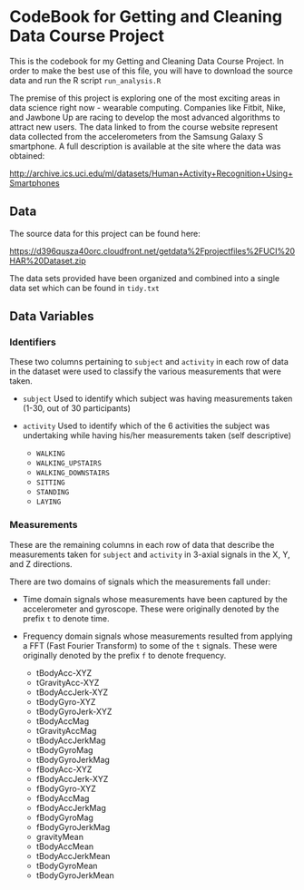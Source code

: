 # CodeBook for Getting and Cleaning Data Course Project
This is the codebook for my Getting and Cleaning Data Course Project. In order to make the best use of this file, you will have to download
the source data and run the R script `run_analysis.R`

The premise of this project is exploring one of the most exciting areas in data science right now - wearable computing. Companies like 
Fitbit, Nike, and Jawbone Up are racing to develop the most advanced algorithms to attract new users. The data linked to from the course 
website represent data collected from the accelerometers from the Samsung Galaxy S smartphone. A full description is available at the site 
where the data was obtained: 

http://archive.ics.uci.edu/ml/datasets/Human+Activity+Recognition+Using+Smartphones


## Data
The source data for this project can be found here:

https://d396qusza40orc.cloudfront.net/getdata%2Fprojectfiles%2FUCI%20HAR%20Dataset.zip

The data sets provided have been organized and combined into a single data set which can be found in `tidy.txt`

## Data Variables

### Identifiers

These two columns pertaining to `subject` and `activity` in each row of data in the dataset were used to classify the various measurements that were taken.

- `subject`
  Used to identify which subject was having measurements taken (1-30, out of 30 participants)
- `activity`
  Used to identify which of the 6 activities the subject was undertaking while having his/her measurements taken (self descriptive)
  
  - `WALKING`
  - `WALKING_UPSTAIRS`
  - `WALKING_DOWNSTAIRS`
  - `SITTING`
  - `STANDING`
  - `LAYING`
  
### Measurements
  
These are the remaining columns in each row of data that describe the measurements taken for `subject` and `activity` in 3-axial signals in the X, Y, and Z directions. 

There are two domains of signals which the measurements fall under:

- Time domain signals whose measurements have been captured by the accelerometer and gyroscope. These were originally denoted by the prefix `t` to denote time.
- Frequency domain signals whose measurements resulted from applying a FFT (Fast Fourier Transform) to some of the `t` signals. These were originally denoted by the prefix `f` to denote frequency. 

  - tBodyAcc-XYZ
  - tGravityAcc-XYZ
  - tBodyAccJerk-XYZ
  - tBodyGyro-XYZ
  - tBodyGyroJerk-XYZ
  - tBodyAccMag
  - tGravityAccMag
  - tBodyAccJerkMag
  - tBodyGyroMag
  - tBodyGyroJerkMag
  - fBodyAcc-XYZ
  - fBodyAccJerk-XYZ
  - fBodyGyro-XYZ
  - fBodyAccMag
  - fBodyAccJerkMag
  - fBodyGyroMag
  - fBodyGyroJerkMag
  - gravityMean
  - tBodyAccMean
  - tBodyAccJerkMean
  - tBodyGyroMean
  - tBodyGyroJerkMean

